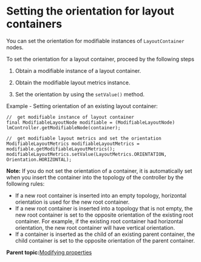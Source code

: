 # Setting the orientation for layout containers 

You can set the orientation for modifiable instances of `LayoutContainer` nodes.

To set the orientation for a layout container, proceed by the following steps

1.  Obtain a modifiable instance of a layout container.

2.  Obtain the modifiable layout metrics instance.

3.  Set the orientation by using the `setValue()` method.


Example - Setting orientation of an existing layout container:

```
//  get modifiable instance of layout container
final ModifiableLayoutNode modifiable = (ModifiableLayoutNode) lmController.getModifiableNode(container);

//  get modifiable layout metrics and set the orientation
ModifiableLayoutMetrics modifiableLayoutMetrics = modifiable.getModifiableLayoutMetrics();
modifiableLayoutMetrics.setValue(LayoutMetrics.ORIENTATION, Orientation.HORIZONTAL);
```

**Note:** If you do not set the orientation of a container, it is automatically set when you insert the container into the topology of the controller by the following rules:

-   If a new root container is inserted into an empty topology, horizontal orientation is used for the new root container.
-   If a new root container is inserted into a topology that is not empty, the new root container is set to the opposite orientation of the existing root container. For example, if the existing root container had horizontal orientation, the new root container will have vertical orientation.
-   If a container is inserted as the child of an existing parent container, the child container is set to the opposite orientation of the parent container.

**Parent topic:**[Modifying properties ](../dev/ctrlrapit_mdfy_props.md)

